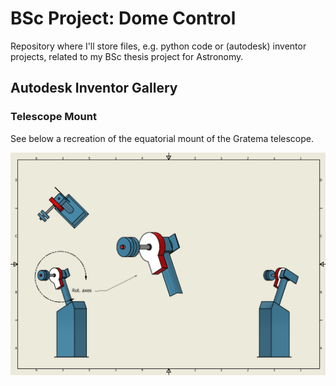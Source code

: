 # BSc Project: Dome Control

Repository where I'll store files, e.g. python code or (autodesk) inventor projects, related to my BSc thesis project for Astronomy.

## Autodesk Inventor Gallery

### Telescope Mount

See below a recreation of the equatorial mount of the Gratema telescope.

![Gratema mount](inventor/exports/telescope_mount.png)